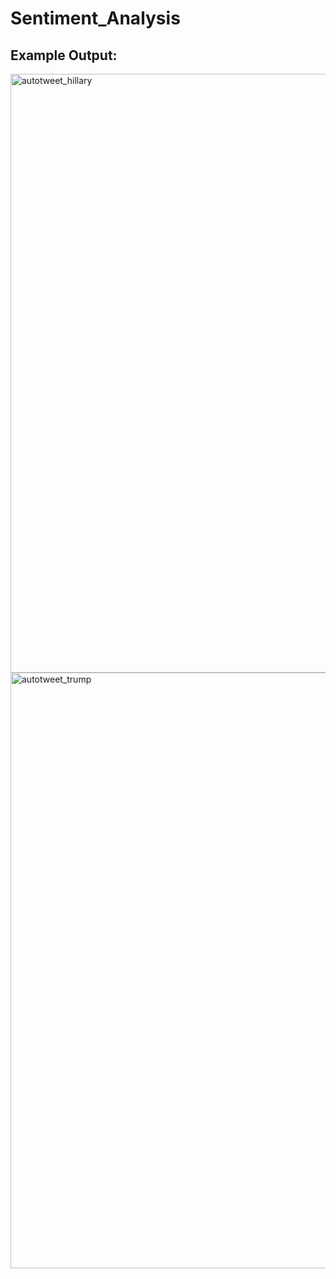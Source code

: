 # Sentiment_Analysis

## Example Output:

<img width="958" alt="autotweet_hillary" src="https://cloud.githubusercontent.com/assets/16138653/18925433/fe67a9f6-8581-11e6-9323-afab141f0df6.png">

<img width="953" alt="autotweet_trump" src="https://cloud.githubusercontent.com/assets/16138653/18925442/046b6266-8582-11e6-9054-4ee7d578168c.png">
    
